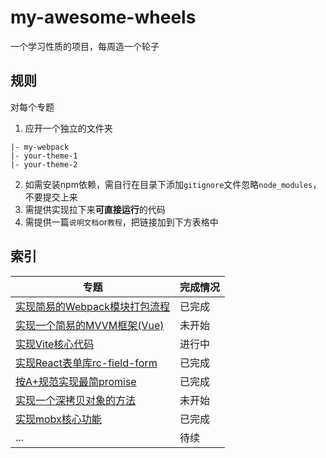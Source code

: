 # my-awesome-wheels

一个学习性质的项目，每周造一个轮子

## 规则

对每个专题

1. 应开一个独立的文件夹
```
|- my-webpack
|- your-theme-1
|- your-theme-2
```
2. 如需安装npm依赖，需自行在目录下添加`gitignore`文件忽略`node_modules`，不要提交上来
3. 需提供实现拉下来**可直接运行**的代码
4. 需提供一篇`说明文档`or`教程`，把链接加到下方表格中

## 索引

| 专题| 完成情况 |
| --- | --- |
| [实现简易的Webpack模块打包流程](./my-webpack/README.md) | 已完成 |
| [实现一个简易的MVVM框架(Vue)](./my-mvvm/README.md) | 未开始 |
| [实现Vite核心代码](./my-vite/README.md) | 进行中 |
| [实现React表单库rc-field-form](./my-rc-field-form/README.md) | 已完成 |
| [按A+规范实现最简promise](./my-promise/README.md) | 已完成 |
| [实现一个深拷贝对象的方法](./my-clone-deep/README.md) | 未开始 |
| [实现mobx核心功能](./my-mobx/README.md) | 已完成 |
| ... | 待续 |
